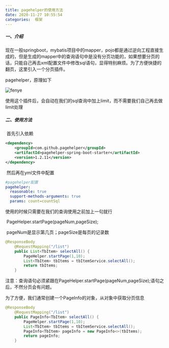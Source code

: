 ```yaml
---
title: pagehelper的使用方法
date: 2020-11-27 10:55:54
categories:  框架
---
```


##### 一、介绍

现在一般springboot，mybatis项目中的mapper，pojo都是通过逆向工程直接生成的，但是生成的mapper中的查询语句中是没有分页功能的，如果想要分页的话，只能自己再去xml配置文件中修改sql语句，显得特别麻烦。为了方便快捷的翻页，这里引入一个分页插件。

pagehelper，原理如下

![fenye](../photo/fenye.png)



使用这个插件后，会自动在我们的sql查询中加上limit，而不需要我们自己再去做limit处理



##### 二、使用方法

​	首先引入依赖

```xml
<dependency>
    <groupId>com.github.pagehelper</groupId>
    <artifactId>pagehelper-spring-boot-starter</artifactId>
    <version>1.2.11</version>
</dependency>
```

​	然后再在yml文件中配置

```yml
#pagehelper配置
pagehelper:
  reasonable: true
  support-methods-arguments: true
  params: count=countSql
```

使用的时候只需要在我们的查询使用之前加上一句就行

​	PageHelper.startPage(pageNum,pageSize);

​	pageNum是显示第几页；pageSize是每页的记录数

```java
@ResponseBody
    @RequestMapping("/list")
    public List<TbItem> selectAll() {
        PageHelper.startPage(1,10);
        List<TbItem> tbItems = tbItemService.selectAll();
        return tbItems;
    }
```

注意：查询语句必须紧跟在PageHelper.startPage(pageNum,pageSize);语句之后，不然分页会有问题。

为了方便，我们通常创建一个PageInfo的对象，从对象中获取分页信息

```java
@ResponseBody
    @RequestMapping("/list")
    public PageInfo<TbItem> selectAll() {
        PageHelper.startPage(1,10);
        List<TbItem> tbItems = tbItemService.selectAll();
        PageInfo<TbItem> pageInfo = new PageInfo<>(tbItems);
        return pageInfo;
    }
```

